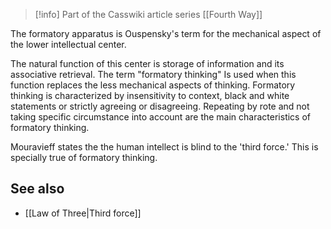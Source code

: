 
> [!info] Part of the Casswiki article series [[Fourth Way]]

The formatory apparatus is Ouspensky's term for the mechanical aspect of the lower intellectual center.

The natural function of this center is storage of information and its associative retrieval. The term "formatory thinking" Is used when this function replaces the less mechanical aspects of thinking. Formatory thinking is characterized by insensitivity to context, black and white statements or strictly agreeing or disagreeing. Repeating by rote and not taking specific circumstance into account are the main characteristics of formatory thinking.

Mouravieff states the the human intellect is blind to the 'third force.' This is specially true of formatory thinking.

See also
--------

*   [[Law of Three|Third force]]